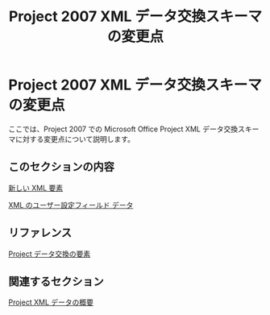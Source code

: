 ﻿---
title: Project 2007 XML データ交換スキーマの変更点
TOCTitle: Project 2007 XML データ交換スキーマの変更点
ms:assetid: 707c1121-154d-4550-916d-e2987eead64f
ms:mtpsurl: https://msdn.microsoft.com/ja-jp/library/Bb968543(v=office.12)
ms:contentKeyID: 16739524
ms.date: 06/30/2008
mtps_version: v=office.12
ms.translationtype: HT
---

# Project 2007 XML データ交換スキーマの変更点

ここでは、Project 2007 での Microsoft Office Project XML データ交換スキーマに対する変更点について説明します。

## このセクションの内容

[新しい XML 要素](new-xml-elements.md)

[XML のユーザー設定フィールド データ](custom-field-data-in-xml.md)

## リファレンス

[Project データ交換の要素](project-data-interchange-elements.md)

## 関連するセクション

[Project XML データの概要](introduction-to-project-xml-data.md)

